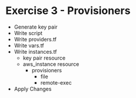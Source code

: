 # Exercise 3 - Provisioners
- Generate key pair
- Write script
- Write providers.tf
- Write vars.tf
- Write instances.tf
    - key pair resource
    - aws_instance resource
        - provisioners
            - file
            - remote-exec
- Apply Changes